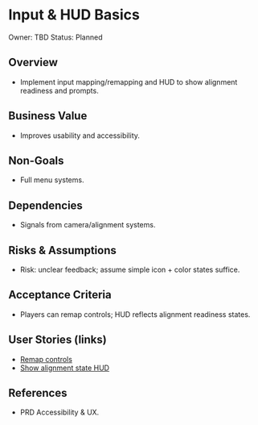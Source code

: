 # Input & HUD Basics

Owner: TBD
Status: Planned

## Overview

- Implement input mapping/remapping and HUD to show alignment readiness and prompts.

## Business Value

- Improves usability and accessibility.

## Non-Goals

- Full menu systems.

## Dependencies

- Signals from camera/alignment systems.

## Risks & Assumptions

- Risk: unclear feedback; assume simple icon + color states suffice.

## Acceptance Criteria

- Players can remap controls; HUD reflects alignment readiness states.

## User Stories (links)

- [Remap controls](./stories/remap-controls/story.md)
- [Show alignment state HUD](./stories/show-alignment-state-hud/story.md)

## References

- PRD Accessibility & UX.
